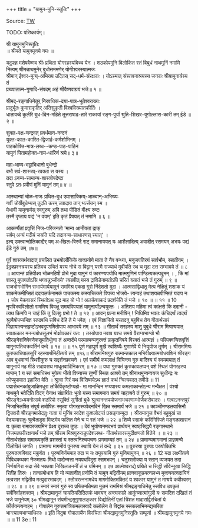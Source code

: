 +++
title = "यामुन-मुनि-स्तुतिः"
+++

Source: [TW](https://archive.org/details/deshika-prabandha/deshika-prabandham_kannaDa_sanskrit_v1/page/n1/mode/2up)

TODO: परिष्कार्यम्। 

श्री यामुनमुनिस्तुतिः  
॥ श्रीमते यामुनमुनये नमः ॥   

यदुपज्ञ मशेषवैष्णव श्रीः प्रथिता योगरहस्यविच्च येन । 
शठकोपमुनि विलोकित स्तं 
विबुधं नाथमुनिं नमामि नित्यम् 
श्रीमन्नाथमुनेर् बुधोत्तममणेर् योगीश्वरस्यात्मजः  
श्रीमान् ईश्वर-मुन्य्-अभिख्य उदितस् सद्-धर्म-संरक्षकः । योऽस्मात् संस्तवनाश्रयस्य जनकः श्रीयामुनार्यस्य तं  
प्रख्यातात्म-गुणादि-संपदम् अहं श्रीवैष्णवाग्रयं भजे॥  १ ॥

श्रीमद्-रङ्गाधिनेतुर् निरवधिक-दया-पात्र-भूतेश्वराख्यः  
प्रादुर्भूतः कुमाराकृतिर् अतिसुकृती विश्वविख्यातकीर्तिः ।  
धातावब्दे कुलीरे बुध-दिन-महिते तूत्तराषाढ-तारे राकायां रङ्ग-पुर्यां श्रुति-शिखर-युगोल्लास-कारी तम् ईडे ॥ २ ॥ 
 
शुक्ल-पक्ष-चन्द्रवत् प्रवर्धमान-नन्दनं  
युक्त-काल-कारित-द्विजार्ह-कर्मशोभिनम् ।  
पाठकोक्ति-मात्र-लब्ध--कण्ठ-पाठ-पाठिनं  
यामुनं पितामहोक्त-नाम-धारिणं श्रये॥ ३॥ 

महा-भाष्य-भट्टाभिधानो बुधेन्द्रो  
बभौ सर्व-शास्त्रप्-रवक्ता स यस्य ।  
तदा ऽनन्य-सामान्य-शास्त्रोपदेष्टा  
स्तुवे ऽतः प्रवीणं मुनिं यामुनं तम्॥ ४ ॥ 

आस्थान्यां चोळ-राजः प्रथित-बुध उवासाक्किय्-आळ्वान्-अभिख्यः  
गर्वी चोर्वीबुधेभ्यस् तुदति करम् उपादाय तान् भर्त्सयन् स्म ।  
मेधावी यामुनार्यस् स्वगुरुम् अपि तथा पीडितं वीक्ष्य रुष्टः  
तस्मै दृप्ताय पद्यं 'न वयम्' इति कृतं प्रैषयत् तं नमामि ॥ ६ ॥ 

आकर्ण्यैतां प्रवृत्तिं निज-परिजनतो 'मान्य आनीयतां द्राक्  
सर्वम् अन्यं मदीयं जयति यदि तदानन्य-साधारणस् स्यात्' ।  
इत्य् उक्त्वान्दोलिकाद्यैर् यम् अ-खिल-बिरुदै राट्  समानाययत् यः 
आशैलादित्य् अवादीत् रसमयम् अभयः पद्यं ईडे गुरुं तम् ॥७॥  

पूर्वं शास्त्रार्थवादात् प्रचलित उभयोर्लोकिके वाक्प्रयोगे माता ते नैव वन्ध्या, मनुजपतिरयं सार्वभौम, स्सतीयम् । ईदृक्प्रश्नत्रयस्य प्रतिवच उचितं यस्य नोचे स विद्वान् यस्मै राज्यार्ध मुर्वीपति रथ च मुदा दत्त सम्भावये तं ॥ ८ ॥ आयान्तं प्रतिवीक्ष्य चोळमहिषी प्रोचे मुदा यामुनं यं कारुण्यपयोधि मात्मगुणिनं पाण्डित्यकल्पद्रुमम् । 
, 
किं मां शास्तु मुपागतोऽसि भगवन्नुञ्जीवये' त्यब्रवीत् यस्य द्राविडेनामतोऽपि चरितं ख्यातं भजे तं गुरुम् ॥ ९ ॥ राजभोगभोगिंन सभार्यमार्ययामुनं 
राममिश्र एकदा गुरो र्निदेशतो मुदा । आत्मसाद्विधातु मेत्य नेक्षितुं शशाक यं शाकमेकमीप्सितं ददावलर्कनामकं 
पाचकस्य कस्यचित्करे विपच्य भोजये- त्यन्वहं तथाशयन्नपीप्सितं यदाप न । जोष मेकवासरं स्थितोऽथ सूद माह यो भो ! अलर्कशाकदं प्रदर्शयेति तं भजे 
॥ १० ॥ 
॥ ११ ॥ 
10 
नृपविभवविलोलो राममिश्र विवक्षु समयविपयातं यामुनार्योऽन्वयुक्तः । अतिशय महिमा त्वं कांक्षसे किं ददानी - 
त्यथ किमपि न चाहं किं तु दित्सुः प्रभो ! ते 
॥ १२ ॥ 
आवन् प्रत्ना मनीषिन् ! निधिमिव भवतः कंचिदर्थं त्वदर्थं श्रुत्वैवोपप्यभिज्ञ स्तदवधि सविध देहि ते मे भवेत् । एवं विज्ञापितो यस्तदनु बहुविध तेन गीतार्थसारं विज्ञायात्यन्तहृष्टोऽभवदुपगमितोपाय आभावये तम् ॥ १३ ॥ गीतार्थं सरहस्य माशु बुबुधे श्रीराम मिश्राश्रयात् साक्षात्कार मनन्यबोधसुलभं मोक्षोपकारं यतः । तस्योपाय मवाप यश्च समये वैराग्यभाग्यो भौ श्रीरङ्गेशनिषेवणैकसुमतिर्भूत्वा तं अन्तर्दधे परमात्मन्यनुरक्तं प्राकृतविषये विरक्तं आत्मज्ञं । परिपक्वचित्तवृत्तिं यामुनयतिचक्रवर्तिनं वन्दे 
॥ १४ ॥ 
॥ १५ 
पूर्ण महापूर्ण मुखै स्वशिष्यैः गुणार्णवै ये नियुयोज तूर्णम् । श्रीराममिश्रः कुरुकाधिपालसूरिं रहस्यार्थमिहीत्यये तम् ॥१६॥ श्रीराममिश्रगुरु रात्मान्तकाल मभिवीक्ष्यात्मबोधवशिनं श्रीरङ्ग आव बुधमान्यं स्थिरीकुरु च सद्दर्शनप्रवचने । एवं समीर्य कमलाक्षं विचिन्त्य गुरु मादिश्य यं स्वयमयात् तं यामुनार्य मह मीडे सदावसथ माधूतवादिनिकरम् ॥ १७ ॥ यथा गुरुक्तं कुरुकावलप्पन् वशे स्थितं योगरहस्य माप्तम् 1 य स्तं समाधिस्थ मुपेत्य भीतो विघ्नाच्च तूष्णीं स्थित आश्रये तम् श्रीनाथमुन्यन्वयज सुधीन्द्रः यः कोप्युपायात इहास्ति वेति । श्रुत्वा गिरं यथ विसिष्मयेऽथ ज्ञातं कथं न्वित्यवदत् तमीडे ॥ 
11 
पद्मासेचनकांबुजाक्षिमधुरा लोकैर्विकृष्टोप्यहो- 
मा मानन्दिन मप्यपास्य कमलाकान्तोऽन्य मन्वैक्षत | वंश्यो नाथमुने भवेदिति विदन् येनाथ संप्रार्थितः 
भूयो यस्य समागमाय समयं चाहाश्रये तं गुरुम् ॥ २० ॥ श्रीरङ्गेऽध्ययनोत्सवे शठरिपो स्सूक्तिं सुगीतां बुधैः श्रुत्वानन्तपयोजनाभचरणाम्भोजैकसेवादरः । गत्वाऽनन्तपुरं निजाभिलषित संपूर्य तत्रोषितः 
स्मृत्वा योगरहस्यवेदनदिनं खिन्न स्तमार्यं भजे 
॥ २१ ॥ 
काञ्चीमण्डलवासिनौ द्विजवरौ श्रीरङ्गमासेदतुः नत्वा यं मुनिंप स्वदेश कुशलोदन्तं प्रसङ्गान्मुदा । श्रीरामानुज वैभवं बहुमुखं चा वेदयामासतुः 
श्रुत्वैतादृश मिष्टमेव फलित मेने च य स्तं भजे ॥ २२ ॥ 
शिष्यै स्साकं करिगिरिपते मङ्गळाशासनं यः 
कृत्वा रामावरजयमिन प्रेक्ष्य दूराच्च तुष्ठः । 
देवं भूयोप्यनमदभयं प्रार्थयन् स्वष्टसिद्धयै रङ्गास्थाने निजमतपरीरक्षणार्थं भजे तम् श्रीराम मिश्रगुरुराडुपदेशलब्ध- गीतार्थसारसमुदीक्षणतो वितेने । 
॥ २३ ॥ 
गीतार्थसंग्रह समाख्यकृतिं प्रशस्तां 
य स्तत्वनिश्चयचणः प्रणमाम्यहं तम् 
॥ २४ ॥ 
प्रामाण्यमागमानां प्राज्ञमन्यै र्विलोपितं जगति । 
प्रामाण्य मागमीयं पुनरप्य स्थापि येन तं वन्दे 
॥ २५ ॥ 
पुरुरुषा पुरुषाः परुषोक्तिभिः पुरुषतत्वविवाद मकुर्वत । पुरुषनिर्णयमाह तदा च यः तमुपयामि गुरुं मुनियामुनम् ॥ २६ ॥ 
12 
यदा लक्ष्मीतत्वे विविधकथका नैकमतयः मिथो वादोन्मत्ता नयपथविदूरा स्समभवन् । चतुश्श्लोक्या य स्तान् व्यजयत तदा निर्णयगिरा 
सदा सेवे भक्तया निखिलजननीं तं च यमिनम् ॥ २७ आत्मेश्वराद्ये प्रथिते च सिद्धी 
संविन्मुखा सिद्धि रितीह तिस्रः । 
तत्वप्रबोधाय हि यो व्यतानीत् 
प्रणौमि तं यामुन मद्वितीयम् प्रत्नवाकूप्रयत्नलभ्य मुक्त्ययत्नदायिनं तत्वसार मद्वितीय मत्युदारभावदम् । स्तोत्ररत्ननामधेय मागमोक्तिभक्तिदं 
य श्वकार यामुनं त माश्रये कवीश्वरम् 
॥ २८ ॥ 
॥ २९ ॥ 
स्मारं स्मारं गुरुं स्व प्रथितमतिमता मुत्तमं राममिश्रं श्रीमद्रङ्गाधिनेतु स्सविध उपकृतं सर्वनिर्वाहशक्तम् । श्रीमद्रामानुजं चायतियतितिलकं भावयन् अन्त्यकाले आकुंच्यात्मांगुली यः समदिश दखिलं तं भजे यामुनेयम् ३० श्रीमद्यामुन संयमीन्द्रसुगुणालङ्कार विद्योतिनीं 
एतां त्रिंशत मादाराद्विरचितां ये कीर्तयन्त्यन्वहम् । 
गोपालेन गुरुत्तमांत्रिकमलास्वादै कलोलेन ते 
विद्वांस स्सकलाभिनन्द्यचरिता भान्त्यात्मभाग्याधिकाः ॥ 
इति विदुषा गोपालार्येण विरचिता श्रीमद्यामुनमुनिस्तुतिः सम्पूर्णा ॥ श्रीमद्यामुनमुनये नमः ॥ 
॥ 
11 3e : 11 

